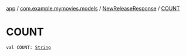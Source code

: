 [app](../../index.md) / [com.example.mymovies.models](../index.md) / [NewReleaseResponse](index.md) / [COUNT](./-c-o-u-n-t.md)

# COUNT

`val COUNT: `[`String`](https://kotlinlang.org/api/latest/jvm/stdlib/kotlin/-string/index.html)